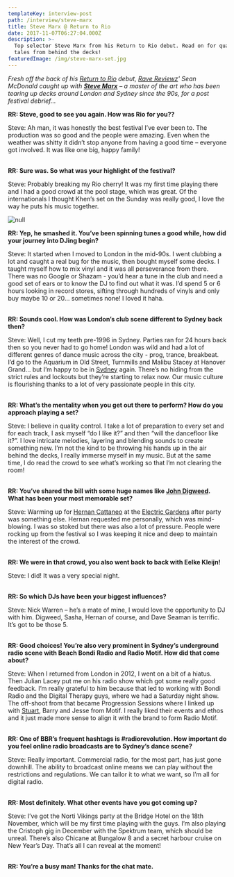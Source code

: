 ```yaml
---
templateKey: interview-post
path: /interview/steve-marx
title: Steve Marx @ Return to Rio
date: 2017-11-07T06:27:04.000Z
description: >-
  Top selector Steve Marx from his Return to Rio debut. Read on for quality
  tales from behind the decks!
featuredImage: /img/steve-marx-set.jpg
---
```

_Fresh off the back of his [Return to Rio](https://www.facebook.com/ReturnToRio/) debut, [Rave Reviewz](https://www.ravereviewz.net/)' Sean McDonald caught up with [**Steve Marx**](https://www.facebook.com/SteveMarxOfficial/) – a master of the art who has been tearing up decks around London and Sydney since the 90s, for a post festival debrief…_

**RR: Steve, good to see you again. How was Rio for you??**

Steve: Ah man, it was honestly the best festival I’ve ever been to. The production was so good and the people were amazing. Even when the weather was shitty it didn’t stop anyone from having a good time – everyone got involved. It was like one big, happy family!
<br><br>

**RR: Sure was. So what was your highlight of the festival?**

Steve: Probably breaking my Rio cherry! It was my first time playing there and I had a good crowd at the pool stage, which was great. Of the internationals I thought Khen’s set on the Sunday was really good, I love the way he puts his music together.

![null](/img/steve-marx.jpg)

**RR: Yep, he smashed it. You’ve been spinning tunes a good while, how did your journey into DJing begin?**

Steve: It started when I moved to London in the mid-90s. I went clubbing a lot and caught a real bug for the music, then bought myself some decks. I taught myself how to mix vinyl and it was all perseverance from there. There was no Google or Shazam - you’d hear a tune in the club and need a good set of ears or to know the DJ to find out what it was. I’d spend 5 or 6 hours looking in record stores, sifting through hundreds of vinyls and only buy maybe 10 or 20… sometimes none! I loved it haha.
<br><br>

**RR: Sounds cool. How was London’s club scene different to Sydney back then?**

Steve: Well, I cut my teeth pre-1996 in Sydney. Parties ran for 24 hours back then so you never had to go home! London was wild and had a lot of different genres of dance music across the city - prog, trance, breakbeat. I’d go to the Aquarium in Old Street, Turnmills and Malibu Stacey at Hanover Grand… but I’m happy to be in [Sydney](https://www.ravereviewz.net/Events-Location/Sydney) again. There’s no hiding from the strict rules and lockouts but they’re starting to relax now. Our music culture is flourishing thanks to a lot of very passionate people in this city.
<br><br>

**RR: What’s the mentality when you get out there to perform? How do you approach playing a set?**

Steve: I believe in quality control. I take a lot of preparation to every set and for each track, I ask myself “do I like it?” and then “will the dancefloor like it?”. I love intricate melodies, layering and blending sounds to create something new. I’m not the kind to be throwing his hands up in the air behind the decks, I really immerse myself in my music. But at the same time, I do read the crowd to see what’s working so that I’m not clearing the room!
<br><br>

**RR: You’ve shared the bill with some huge names like [John Digweed](https://www.facebook.com/djjohndigweed/). What has been your most memorable set?**

Steve: Warming up for [Hernan Cattaneo](https://www.facebook.com/hernancattaneo/) at the [Electric Gardens](https://magazine.ravereviewz.net/interview/damian-gelle-electric-gardens) after party was something else. Hernan requested me personally, which was mind-blowing. I was so stoked but there was also a lot of pressure. People were rocking up from the festival so I was keeping it nice and deep to maintain the interest of the crowd.
<br><br>

**RR: We were in that crowd, you also went back to back with Eelke Kleijn!**

Steve: I did! It was a very special night.
<br><br>

**RR: So which DJs have been your biggest influences?**

Steve: Nick Warren – he’s a mate of mine, I would love the opportunity to DJ with him. Digweed, Sasha, Hernan of course, and Dave Seaman is terrific. It’s got to be those 5.
<br><br>

**RR: Good choices! You’re also very prominent in Sydney’s underground radio scene with Beach Bondi Radio and Radio Motif. How did that come about?**

Steve: When I returned from London in 2012, I went on a bit of a hiatus. Then Julian Lacey put me on his radio show which got some really good feedback. I’m really grateful to him because that led to working with Bondi Radio and the Digital Therapy guys, where we had a Saturday night show. The off-shoot from that became Progression Sessions where I linked up with [Stuart](https://magazine.ravereviewz.net/interview/stuart-hunter), Barry and Jesse from Motif. I really liked their events and ethos and it just made more sense to align it with the brand to form Radio Motif.
<br><br>

**RR: One of BBR’s frequent hashtags is #radiorevolution. How important do you feel online radio broadcasts are to Sydney’s dance scene?**

Steve: Really important. Commercial radio, for the most part, has just gone downhill. The ability to broadcast online means we can play without the restrictions and regulations. We can tailor it to what we want, so I’m all for digital radio.
<br><br>

**RR: Most definitely. What other events have you got coming up?**

Steve: I’ve got the Norti Vikings party at the Bridge Hotel on the 18th November, which will be my first time playing with the guys. I’m also playing the Cristoph gig in December with the Spektrum team, which should be unreal. There’s also Chicane at Bungalow 8 and a secret harbour cruise on New Year’s Day. That’s all I can reveal at the moment!
<br><br>

**RR: You’re a busy man! Thanks for the chat mate.**
